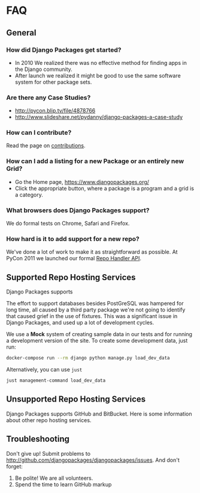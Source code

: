 # FAQ

## General

### How did Django Packages get started?

- In 2010 We realized there was no effective method for finding apps in the Django community.
- After launch we realized it might be good to use the same software system for other package sets.

### Are there any Case Studies?

- <http://pycon.blip.tv/file/4878766>
- <http://www.slideshare.net/pydanny/django-packages-a-case-study>

### How can I contribute?

Read the page on [contributions].

### How can I add a listing for a new Package or an entirely new Grid?

- Go the Home page, <https://www.djangopackages.org/>
- Click the appropriate button, where a package is a program and a grid is a category.

### What browsers does Django Packages support?

We do formal tests on Chrome, Safari and Firefox.

### How hard is it to add support for a new repo?

We've done a lot of work to make it as straightforward as possible. At PyCon 2011 we launched our formal [Repo Handler API].

## Supported Repo Hosting Services

Django Packages supports

The effort to support databases besides PostGreSQL was hampered for long time, all caused by a third party package we're not going to identify that caused grief in the use of fixtures. This was a significant issue in Django Packages, and used up a lot of development cycles.

We use a **Mock** system of creating sample data in our tests and for running a development version of the site. To create some development data, just run:

```bash
docker-compose run --rm django python manage.py load_dev_data
```

Alternatively, you can use `just`

```bash
just management-command load_dev_data
```

## Unsupported Repo Hosting Services

Django Packages supports GitHub and BitBucket. Here is some information about other repo hosting services.

## Troubleshooting

Don't give up!  Submit problems to <http://github.com/djangopackages/djangopackages/issues>. And don't forget:

1. Be polite! We are all volunteers.
2. Spend the time to learn GitHub markup

[contributions]: contributing.md
[faq]: faq
[repo handler api]: repo_handlers.md
